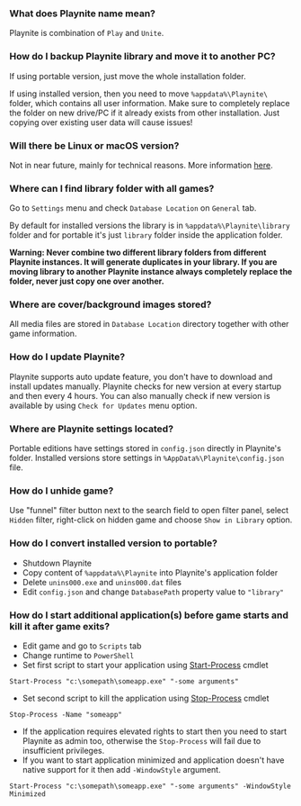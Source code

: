 ### What does Playnite name mean?

Playnite is combination of `Play` and `Unite`.

### How do I backup Playnite library and move it to another PC?

If using portable version, just move the whole installation folder.

If using installed version, then you need to move `%appdata%\Playnite\` folder, which contains all user information. Make sure to completely replace the folder on new drive/PC if it already exists from other installation. Just copying over existing user data will cause issues!

### Will there be Linux or macOS version?

Not in near future, mainly for technical reasons. More information [here](https://github.com/JosefNemec/Playnite/issues/59).

### Where can I find library folder with all games?

Go to `Settings` menu and check `Database Location` on `General` tab.

By default for installed versions the library is in `%appdata%\Playnite\library` folder and for portable it's just `library` folder inside the application folder.

**Warning: Never combine two different library folders from different Playnite instances. It will generate duplicates in your library. If you are moving library to another Playnite instance always completely replace the folder, never just copy one over another.**

### Where are cover/background images stored?

All media files are stored in `Database Location` directory together with other game information.

### How do I update Playnite?

Playnite supports auto update feature, you don't have to download and install updates manually. Playnite checks for new version at every startup and then every 4 hours. You can also manually check if new version is available by using `Check for Updates` menu option.

### Where are Playnite settings located?

Portable editions have settings stored in `config.json` directly in Playnite's folder. Installed versions store settings in `%AppData%\Playnite\config.json` file.

### How do I unhide game?

Use "funnel" filter button next to the search field to open filter panel, select `Hidden` filter, right-click on hidden game and choose `Show in Library` option.

### How do I convert installed version to portable?

* Shutdown Playnite
* Copy content of `%appdata%\Playnite` into Playnite's application folder
* Delete `unins000.exe` and `unins000.dat` files
* Edit `config.json` and change `DatabasePath` property value to `"library"`

### How do I start additional application(s) before game starts and kill it after game exits?

* Edit game and go to `Scripts` tab
* Change runtime to `PowerShell`
* Set first script to start your application using [Start-Process](https://docs.microsoft.com/en-us/powershell/module/microsoft.powershell.management/start-process?view=powershell-6) cmdlet
```
Start-Process "c:\somepath\someapp.exe" "-some arguments"
```

* Set second script to kill the application using [Stop-Process](https://docs.microsoft.com/en-us/powershell/module/microsoft.powershell.management/stop-process?view=powershell-6) cmdlet

```
Stop-Process -Name "someapp"
```
* If the application requires elevated rights to start then you need to start Playnite as admin too, otherwise the `Stop-Process` will fail due to insufficient privileges.
* If you want to start application minimized and application doesn't have native support for it then add `-WindowStyle` argument.
```
Start-Process "c:\somepath\someapp.exe" "-some arguments" -WindowStyle Minimized
```